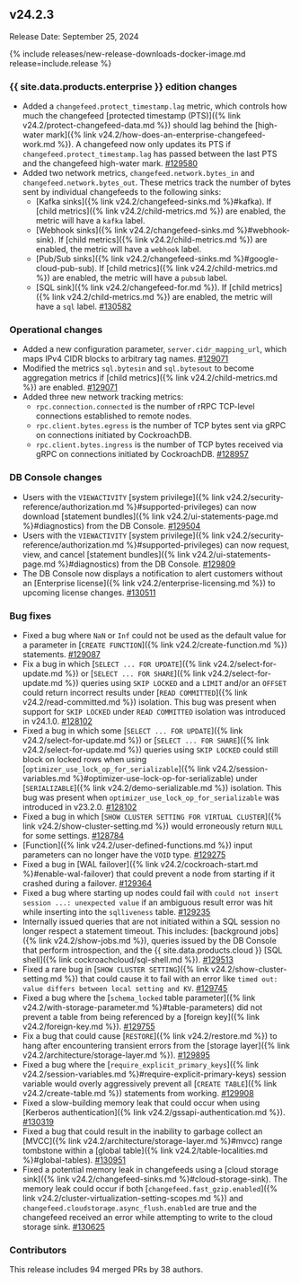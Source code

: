 ## v24.2.3

Release Date: September 25, 2024

{% include releases/new-release-downloads-docker-image.md release=include.release %}

<h3 id="v24-2-3-{{-site.data.products.enterprise-}}-edition-changes">{{ site.data.products.enterprise }} edition changes</h3>

- Added a `changefeed.protect_timestamp.lag` metric, which controls how much the changefeed [protected timestamp (PTS)]({% link v24.2/protect-changefeed-data.md %}) should lag behind the [high-water mark]({% link v24.2/how-does-an-enterprise-changefeed-work.md %}). A changefeed now only updates its PTS if `changefeed.protect_timestamp.lag` has passed between the last PTS and the changefeed high-water mark. [#129580][#129580]
- Added two network metrics, `changefeed.network.bytes_in` and `changefeed.network.bytes_out`. These metrics track the number of bytes sent by individual changefeeds to the following sinks: 
	- [Kafka sinks]({% link v24.2/changefeed-sinks.md %}#kafka). If [child metrics]({% link v24.2/child-metrics.md %}) are enabled, the metric will have a `kafka` label. 
	- [Webhook sinks]({% link v24.2/changefeed-sinks.md %}#webhook-sink). If [child metrics]({% link v24.2/child-metrics.md %}) are enabled, the metric will have a `webhook` label. 
	- [Pub/Sub sinks]({% link v24.2/changefeed-sinks.md %}#google-cloud-pub-sub). If [child metrics]({% link v24.2/child-metrics.md %}) are enabled, the metric will have a `pubsub` label. 
	- [SQL sink]({% link v24.2/changefeed-for.md %}). If [child metrics]({% link v24.2/child-metrics.md %}) are enabled, the metric will have a `sql` label. [#130582][#130582]

<h3 id="v24-2-3-operational-changes">Operational changes</h3>

- Added a new configuration parameter, `server.cidr_mapping_url`, which maps IPv4 CIDR blocks to arbitrary tag names. [#129071][#129071]
- Modified the metrics `sql.bytesin` and `sql.bytesout` to become aggregation metrics if [child metrics]({% link v24.2/child-metrics.md %}) are enabled. [#129071][#129071]
- Added three new network tracking metrics: 
	- `rpc.connection.connected` is the number of rRPC TCP-level connections established to remote nodes. 
	- `rpc.client.bytes.egress` is the number of TCP bytes sent via gRPC on connections initiated by CockroachDB.
	- `rpc.client.bytes.ingress` is the number of TCP bytes received via gRPC on connections initiated by CockroachDB. [#128957][#128957]

<h3 id="v24-2-3-db-console-changes">DB Console changes</h3>

- Users with the `VIEWACTIVITY` [system privilege]({% link v24.2/security-reference/authorization.md %}#supported-privileges) can now download [statement bundles]({% link v24.2/ui-statements-page.md %}#diagnostics) from the DB Console. [#129504][#129504]
- Users with the `VIEWACTIVITY` [system privilege]({% link v24.2/security-reference/authorization.md %}#supported-privileges) can now request, view, and cancel [statement bundles]({% link v24.2/ui-statements-page.md %}#diagnostics) from the DB Console. [#129809][#129809]
- The DB Console now displays a notification to alert customers without an [Enterprise license]({% link v24.2/enterprise-licensing.md %}) to upcoming license changes. [#130511][#130511]

<h3 id="v24-2-3-bug-fixes">Bug fixes</h3>

- Fixed a bug where `NaN` or `Inf` could not be used as the default value for a parameter in [`CREATE FUNCTION`]({% link v24.2/create-function.md %}) statements. [#129087][#129087]
- Fix a bug in which [`SELECT ... FOR UPDATE`]({% link v24.2/select-for-update.md %}) or [`SELECT ... FOR SHARE`]({% link v24.2/select-for-update.md %}) queries using `SKIP LOCKED` and a `LIMIT` and/or an `OFFSET` could return incorrect results under [`READ COMMITTED`]({% link v24.2/read-committed.md %}) isolation. This bug was present when support for `SKIP LOCKED` under `READ COMMITTED` isolation was introduced in v24.1.0. [#128102][#128102]
- Fixed a bug in which some [`SELECT ... FOR UPDATE`]({% link v24.2/select-for-update.md %}) or [`SELECT ... FOR SHARE`]({% link v24.2/select-for-update.md %}) queries using `SKIP LOCKED` could still block on locked rows when using [`optimizer_use_lock_op_for_serializable`]({% link v24.2/session-variables.md %}#optimizer-use-lock-op-for-serializable) under [`SERIALIZABLE`]({% link v24.2/demo-serializable.md %}) isolation. This bug was present when `optimizer_use_lock_op_for_serializable` was introduced in v23.2.0. [#128102][#128102]
- Fixed a bug in which [`SHOW CLUSTER SETTING FOR VIRTUAL CLUSTER`]({% link v24.2/show-cluster-setting.md %}) would erroneously return `NULL` for some settings. [#128784][#128784]
- [Function]({% link v24.2/user-defined-functions.md %}) input parameters can no longer have the `VOID` type. [#129275][#129275]
- Fixed a bug in [WAL failover]({% link v24.2/cockroach-start.md %}#enable-wal-failover) that could prevent a node from starting if it crashed during a failover. [#129364][#129364]
- Fixed a bug where starting up nodes could fail with `could not insert session ...: unexpected value` if an ambiguous result error was hit while inserting into the `sqlliveness` table. [#129235][#129235]
- Internally issued queries that are not initiated within a SQL session no longer respect a statement timeout. This includes: [background jobs]({% link v24.2/show-jobs.md %}), queries issued by the DB Console that perform introspection, and the {{ site.data.products.cloud }} [SQL shell]({% link cockroachcloud/sql-shell.md %}). [#129513][#129513]
- Fixed a rare bug in [`SHOW CLUSTER SETTING`]({% link v24.2/show-cluster-setting.md %}) that could cause it to fail with an error like `timed out: value differs between local setting and KV`. [#129745][#129745]
- Fixed a bug where the [`schema_locked` table parameter]({% link v24.2/with-storage-parameter.md %}#table-parameters) did not prevent a table from being referenced by a [foreign key]({% link v24.2/foreign-key.md %}). [#129755][#129755]
- Fix a bug that could cause [`RESTORE`]({% link v24.2/restore.md %}) to hang after encountering transient errors from the [storage layer]({% link v24.2/architecture/storage-layer.md %}). [#129895][#129895]
- Fixed a bug where the [`require_explicit_primary_keys`]({% link v24.2/session-variables.md %}#require-explicit-primary-keys) session variable would overly aggressively prevent all [`CREATE TABLE`]({% link v24.2/create-table.md %}) statements from working. [#129908][#129908]
- Fixed a slow-building memory leak that could occur when using [Kerberos authentication]({% link v24.2/gssapi-authentication.md %}). [#130319][#130319]
- Fixed a bug that could result in the inability to garbage collect an [MVCC]({% link v24.2/architecture/storage-layer.md %}#mvcc) range tombstone within a [global table]({% link v24.2/table-localities.md %}#global-tables). [#130951][#130951]
- Fixed a potential memory leak in changefeeds using a [cloud storage sink]({% link v24.2/changefeed-sinks.md %}#cloud-storage-sink). The memory leak could occur if both [`changefeed.fast_gzip.enabled`]({% link v24.2/cluster-virtualization-setting-scopes.md %}) and `changefeed.cloudstorage.async_flush.enabled` are true and the changefeed received an error while attempting to write to the cloud storage sink. [#130625][#130625]

<div class="release-note-contributors" markdown="1">

<h3 id="v24-2-3-contributors">Contributors</h3>

This release includes 94 merged PRs by 38 authors.

</div>

[#128102]: https://github.com/cockroachdb/cockroach/pull/128102
[#128784]: https://github.com/cockroachdb/cockroach/pull/128784
[#128957]: https://github.com/cockroachdb/cockroach/pull/128957
[#129071]: https://github.com/cockroachdb/cockroach/pull/129071
[#129087]: https://github.com/cockroachdb/cockroach/pull/129087
[#129235]: https://github.com/cockroachdb/cockroach/pull/129235
[#129275]: https://github.com/cockroachdb/cockroach/pull/129275
[#129364]: https://github.com/cockroachdb/cockroach/pull/129364
[#129385]: https://github.com/cockroachdb/cockroach/pull/129385
[#129391]: https://github.com/cockroachdb/cockroach/pull/129391
[#129403]: https://github.com/cockroachdb/cockroach/pull/129403
[#129456]: https://github.com/cockroachdb/cockroach/pull/129456
[#129504]: https://github.com/cockroachdb/cockroach/pull/129504
[#129513]: https://github.com/cockroachdb/cockroach/pull/129513
[#129580]: https://github.com/cockroachdb/cockroach/pull/129580
[#129745]: https://github.com/cockroachdb/cockroach/pull/129745
[#129755]: https://github.com/cockroachdb/cockroach/pull/129755
[#129809]: https://github.com/cockroachdb/cockroach/pull/129809
[#129895]: https://github.com/cockroachdb/cockroach/pull/129895
[#129908]: https://github.com/cockroachdb/cockroach/pull/129908
[#130319]: https://github.com/cockroachdb/cockroach/pull/130319
[#130511]: https://github.com/cockroachdb/cockroach/pull/130511
[#130582]: https://github.com/cockroachdb/cockroach/pull/130582
[#130625]: https://github.com/cockroachdb/cockroach/pull/130625
[#130951]: https://github.com/cockroachdb/cockroach/pull/130951
[10b47e3aa]: https://github.com/cockroachdb/cockroach/commit/10b47e3aa
[939ef54a1]: https://github.com/cockroachdb/cockroach/commit/939ef54a1
[97ff913c1]: https://github.com/cockroachdb/cockroach/commit/97ff913c1
[d7307d220]: https://github.com/cockroachdb/cockroach/commit/d7307d220
